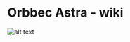 # Orbbec Astra - wiki
![alt text][logo]

[logo]: https://github.com/MyNameIsCosmo/astra-wiki.git/docs/source/_statis/Astra_n_Pro_2.jpg 
